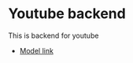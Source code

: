 # Youtube backend

This is backend for youtube

- [Model link](https://app.eraser.io/workspace/YtPqZ1VogxGy1jzIDkzj?origin=share)